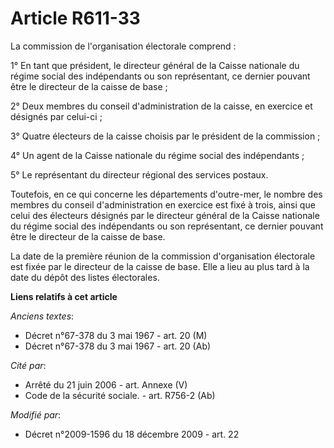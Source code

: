 # Article R611-33

La commission de l'organisation électorale comprend :

1° En tant que président, le directeur général de la Caisse nationale du régime social des indépendants ou son représentant,
ce dernier pouvant être le directeur de la caisse de base ; 

2° Deux membres du conseil d'administration de la caisse, en exercice et désignés par celui-ci ;

3° Quatre électeurs de la caisse choisis par le président de la commission ;

4° Un agent de la Caisse nationale du régime social des indépendants ;

5° Le représentant du directeur régional des services postaux.

Toutefois, en ce qui concerne les départements d'outre-mer, le nombre des membres du conseil d'administration en exercice est
fixé à trois, ainsi que celui des électeurs désignés par le directeur général de la Caisse nationale du régime social des
indépendants ou son représentant, ce dernier pouvant être le directeur de la caisse de base.

La date de la première réunion de la commission d'organisation électorale est fixée par le directeur de la caisse de base.
Elle a lieu au plus tard à la date du dépôt des listes électorales.

**Liens relatifs à cet article**

_Anciens textes_:

  - Décret n°67-378 du 3 mai 1967 - art. 20 (M)
  - Décret n°67-378 du 3 mai 1967 - art. 20 (Ab)

_Cité par_:

  - Arrêté du 21 juin 2006 - art. Annexe (V)
  - Code de la sécurité sociale. - art. R756-2 (Ab)

_Modifié par_:

  - Décret n°2009-1596 du 18 décembre 2009 - art. 22
